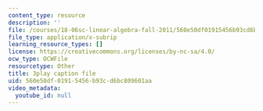 ```yaml
---
content_type: resource
description: ''
file: /courses/18-06sc-linear-algebra-fall-2011/560e50df01915456b93cd6bc809601aa_Go2aLo7ZOlU.vtt
file_type: application/x-subrip
learning_resource_types: []
license: https://creativecommons.org/licenses/by-nc-sa/4.0/
ocw_type: OCWFile
resourcetype: Other
title: 3play caption file
uid: 560e50df-0191-5456-b93c-d6bc809601aa
video_metadata:
  youtube_id: null
---
```

